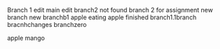Branch 1 edit
main edit 
branch2 not found
branch 2 for assignment
new branch 
new branchb1
apple eating
apple finished
branch1.1branch
bracnhchanges
branchzero


apple
mango
